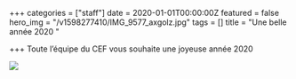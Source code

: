 +++
categories = ["staff"]
date = 2020-01-01T00:00:00Z
featured = false
hero_img = "/v1598277410/IMG_9577_axgolz.jpg"
tags = []
title = "Une belle année 2020 "

+++
Toute l’équipe du CEF vous souhaite une joyeuse année 2020

![](https://res.cloudinary.com/cefasbl/image/upload/c_limit,dpr_auto,q_70,w_740,f_auto/v1598277022/carte_voeux__fk35r5.jpg)